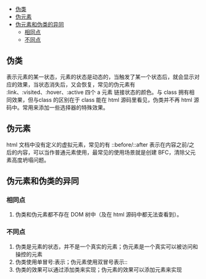 
<!-- vim-markdown-toc GitLab -->

* [伪类](#伪类)
* [伪元素](#伪元素)
* [伪元素和伪类的异同](#伪元素和伪类的异同)
	* [相同点](#相同点)
	* [不同点](#不同点)

<!-- vim-markdown-toc -->

## 伪类

表示元素的某一状态，元素的状态是动态的，当触发了某一个状态后，就会显示对应的效果，当状态消失后，又会恢复，常见的伪元素有 :link、:visited、:hover、:active 四个 a 元素
链接状态的颜色。与 class 拥有相同效果，但与class 的区别在于 class 能在 html 源码里看见，伪类并不再 html 源码中。常用来添加一些选择器的特殊效果。

## 伪元素

html 文档中没有定义的虚拟元素，常见的有 ::before\/::after 表示在内容之前\/之后的内容，可以当作普通元素使用，最常见的使用场景就是创建 BFC，清除父元素高度坍塌问题。

## 伪元素和伪类的异同

### 相同点

1. 伪类和伪元素都不存在 DOM 树中（及在 html 源码中都无法查看到）。

### 不同点

1. 伪类是元素的状态，并不是一个真实的元素；伪元素是一个真实可以被访问和操控的元素
2. 伪类使用单冒号:表示；伪元素使用双冒号表示::
3. 伪类的效果可以通过添加类来实现；伪元素的效果可以添加元素来实现


